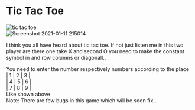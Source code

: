 # Tic Tac Toe
 ![tic tac toe](https://user-images.githubusercontent.com/75884061/104205878-ea4f8c80-5454-11eb-8115-23f26856b8dd.png)</br>
   ![Screenshot 2021-01-11 215014](https://user-images.githubusercontent.com/75884061/104208856-018f7980-5457-11eb-9107-304e69dfb4cf.png)
<p align="left"> I think you all have heard about tic tac toe. If not just listen me in this two player are there one take X and second O you need to make the constant symbol in and row columns or diagonall..</p>
You need to enter the number respectively numbers according to the place</br>
  | 1 |  2 |  3 |</br>
  | 4 |  5 |  6 |</br>
  | 7 | 8  |  9 |</br>
  Like shown above</br>
 Note: There are few bugs in this game which will be soon fix..
